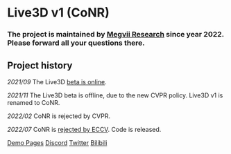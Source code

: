 # Live3D v1 (CoNR)

### The project is maintained by [Megvii Research](https://github.com/megvii-research/CONR) since year 2022. Please forward all your questions there.

## Project history
<i>2021/09</i> The Live3D [beta is online](https://twitter.com/transpchan/status/1437971798600175622).

<i>2021/11</i> The Live3D beta is offline, due to the new CVPR policy. Live3D v1 is renamed to CoNR.

<i>2022/02</i> CoNR is rejected by CVPR.

<i>2022/07</i> CoNR is [rejected by ECCV](https://github.com/transpchan/Live3D/blob/main/eccv.pdf). Code is released.

       
[Demo Pages](https://live3d.ml)
[Discord](https://discord.gg/Md3cykbn36)
[Twitter](https://twitter.com/transpchan)
[Bilibili](https://space.bilibili.com/6418569)
